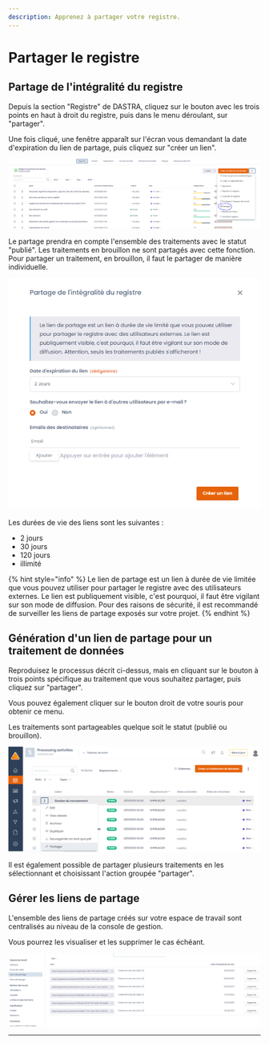 ```yaml
---
description: Apprenez à partager votre registre.
---
```


# Partager le registre

## Partage de l'intégralité du registre

Depuis la section "Registre" de DASTRA, cliquez sur le bouton avec les trois points en haut à droit du registre, puis dans le menu déroulant, sur "partager".

Une fois cliqué, une fenêtre apparaît sur l'écran vous demandant la date d'expiration du lien de partage, puis cliquez sur "créer un lien".

![](<../../.gitbook/assets/image (180).png>)



Le partage prendra en compte l'ensemble des traitements avec le statut "publié". Les traitements en brouillon ne sont partagés avec cette fonction. Pour partager un traitement, en brouillon, il faut le partager de manière individuelle.&#x20;

![Interface de configuration du partage](<../../.gitbook/assets/image (178).png>)

Les durées de vie des liens sont les suivantes :&#x20;

* 2 jours&#x20;
* 30 jours
* 120 jours
* illimité

{% hint style="info" %}
Le lien de partage est un lien à durée de vie limitée que vous pouvez utiliser pour partager le registre avec des utilisateurs externes. Le lien est publiquement visible, c'est pourquoi, il faut être vigilant sur son mode de diffusion. Pour des raisons de sécurité, il est recommandé de surveiller les liens de partage exposés sur votre projet.
{% endhint %}

## **Génération d'un lien de partage pour un traitement de données**

Reproduisez le processus décrit ci-dessus, mais en cliquant sur le bouton à trois points spécifique au traitement que vous souhaitez partager, puis cliquez sur "partager".

Vous pouvez également cliquer sur le bouton droit de votre souris pour obtenir ce menu.

Les traitements sont partageables quelque soit le statut (publié ou brouillon).

![](<../../.gitbook/assets/image (18).png>)

Il est également possible de partager plusieurs traitements en les sélectionnant et choisissant l'action groupée "partager".&#x20;



## Gérer les liens de partage

L'ensemble des liens de partage créés sur votre espace de travail sont centralisés au niveau de la console de gestion.&#x20;

Vous pourrez les visualiser et les supprimer le cas échéant.

![Interface de gestion des liens de partage ](<../../.gitbook/assets/image (179).png>)





****
